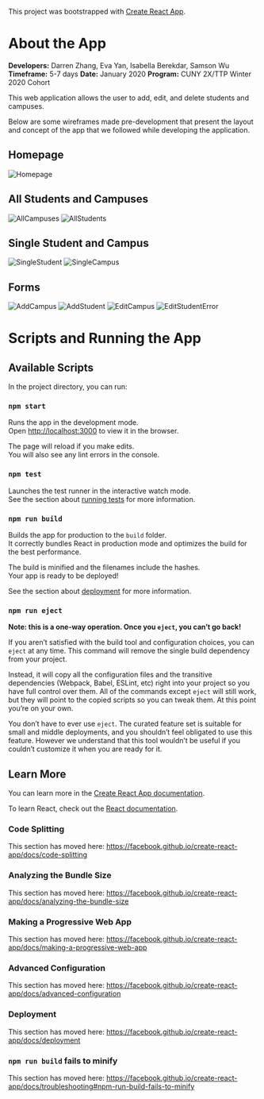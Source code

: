 This project was bootstrapped with [Create React App](https://github.com/facebook/create-react-app).

# About the App

__Developers:__ Darren Zhang, Eva Yan, Isabella Berekdar, Samson Wu 
__Timeframe:__ 5-7 days
__Date:__ January 2020
__Program:__ CUNY 2X/TTP Winter 2020 Cohort

This web application allows the user to add, edit, and delete students and campuses. 

Below are some wireframes made pre-development that present the layout and concept of the app that we followed while developing the application.

## Homepage
![Homepage](https://i.imgur.com/1cfVAut.png)

## All Students and Campuses 
![AllCampuses](https://i.imgur.com/CRbgMEv.png)
![AllStudents](https://i.imgur.com/FOshOnG.png)

## Single Student and Campus
![SingleStudent](https://i.imgur.com/Y8V0SUi.png)
![SingleCampus](https://i.imgur.com/WE20YJU.png)

## Forms
![AddCampus](https://i.imgur.com/PN64gzl.png)
![AddStudent](https://i.imgur.com/gjslxlZ.png)
![EditCampus](https://i.imgur.com/NxmHGGR.png)
![EditStudentError](https://i.imgur.com/k8ZvlL1.png)

# Scripts and Running the App

## Available Scripts

In the project directory, you can run:

### `npm start`

Runs the app in the development mode.<br />
Open [http://localhost:3000](http://localhost:3000) to view it in the browser.

The page will reload if you make edits.<br />
You will also see any lint errors in the console.

### `npm test`

Launches the test runner in the interactive watch mode.<br />
See the section about [running tests](https://facebook.github.io/create-react-app/docs/running-tests) for more information.

### `npm run build`

Builds the app for production to the `build` folder.<br />
It correctly bundles React in production mode and optimizes the build for the best performance.

The build is minified and the filenames include the hashes.<br />
Your app is ready to be deployed!

See the section about [deployment](https://facebook.github.io/create-react-app/docs/deployment) for more information.

### `npm run eject`

**Note: this is a one-way operation. Once you `eject`, you can’t go back!**

If you aren’t satisfied with the build tool and configuration choices, you can `eject` at any time. This command will remove the single build dependency from your project.

Instead, it will copy all the configuration files and the transitive dependencies (Webpack, Babel, ESLint, etc) right into your project so you have full control over them. All of the commands except `eject` will still work, but they will point to the copied scripts so you can tweak them. At this point you’re on your own.

You don’t have to ever use `eject`. The curated feature set is suitable for small and middle deployments, and you shouldn’t feel obligated to use this feature. However we understand that this tool wouldn’t be useful if you couldn’t customize it when you are ready for it.

## Learn More

You can learn more in the [Create React App documentation](https://facebook.github.io/create-react-app/docs/getting-started).

To learn React, check out the [React documentation](https://reactjs.org/).

### Code Splitting

This section has moved here: https://facebook.github.io/create-react-app/docs/code-splitting

### Analyzing the Bundle Size

This section has moved here: https://facebook.github.io/create-react-app/docs/analyzing-the-bundle-size

### Making a Progressive Web App

This section has moved here: https://facebook.github.io/create-react-app/docs/making-a-progressive-web-app

### Advanced Configuration

This section has moved here: https://facebook.github.io/create-react-app/docs/advanced-configuration

### Deployment

This section has moved here: https://facebook.github.io/create-react-app/docs/deployment

### `npm run build` fails to minify

This section has moved here: https://facebook.github.io/create-react-app/docs/troubleshooting#npm-run-build-fails-to-minify
